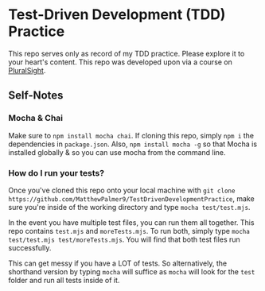 # Test-Driven Development (TDD) Practice
This repo serves only as record of my TDD practice. Please explore it to your heart's content. This repo was developed upon via a course on [PluralSight](https://app.pluralsight.com/).

## Self-Notes
### Mocha & Chai
Make sure to `npm install mocha chai`. If cloning this repo, simply `npm i` the dependencies in `package.json`. Also, `npm install mocha -g` so that Mocha is installed globally & so you can use mocha from the command line.

### How do I run your tests?
Once you've cloned this repo onto your local machine with `git clone https://github.com/MatthewPalmer9/TestDrivenDevelopmentPractice`, make sure you're inside of the working directory and type `mocha test/test.mjs`.

In the event you have multiple test files, you can run them all together. This repo contains `test.mjs` and `moreTests.mjs`.
To run both, simply type `mocha test/test.mjs test/moreTests.mjs`. You will find that both test files run successfully.

This can get messy if you have a LOT of tests. So alternatively, the shorthand version by typing `mocha` will suffice as `mocha` will look for the `test` folder and run all tests inside of it.